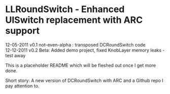 LLRoundSwitch - Enhanced UISwitch replacement with ARC support
==============================================================

12-05-2011 v0.1 not-even-alpha : transposed DCRoundSwitch code<br />
12-12-2011 v0.2 Beta: Added demo project, fixed KnobLayer memory leaks - test away

This is a placeholder README which will be fleshed out once I get more done.

Short story: A new version of DCRoundSwitch with ARC and a Github repo I pay attention to. 
